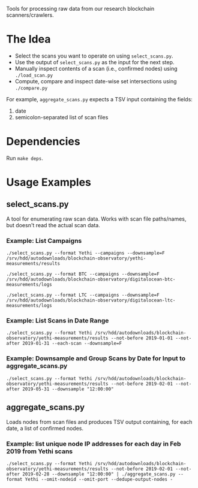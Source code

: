 Tools for processing raw data from our research blockchain scanners/crawlers.

# The Idea

- Select the scans you want to operate on using `select_scans.py`.
- Use the output of `select_scans.py` as the input for the next step.
- Manually inspect contents of a scan (i.e., confirmed nodes) using `./load_scan.py`
- Compute, compare and inspect date-wise set intersections using `./compare.py`

For example, `aggregate_scans.py` expects a TSV input containing the fields:
1. date
2. semicolon-separated list of scan files

# Dependencies

Run `make deps`.

# Usage Examples

## select_scans.py

A tool for enumerating raw scan data. Works with scan file paths/names, but
doesn't read the actual scan data.

### Example: List Campaigns

```
./select_scans.py --format Yethi --campaigns --downsample=F /srv/hdd/autodownloads/blockchain-observatory/yethi-measurements/results
```

```
./select_scans.py --format BTC --campaigns --downsample=F /srv/hdd/autodownloads/blockchain-observatory/digitalocean-btc-measurements/logs
```

```
./select_scans.py --format LTC --campaigns --downsample=F /srv/hdd/autodownloads/blockchain-observatory/digitalocean-ltc-measurements/logs
```

### Example: List Scans in Date Range

```
./select_scans.py --format Yethi /srv/hdd/autodownloads/blockchain-observatory/yethi-measurements/results --not-before 2019-01-01 --not-after 2019-01-31 --each-scan --downsample=F
```

### Example: Downsample and Group Scans by Date for Input to aggregate_scans.py

```
./select_scans.py --format Yethi /srv/hdd/autodownloads/blockchain-observatory/yethi-measurements/results --not-before 2019-02-01 --not-after 2019-05-31 --downsample "12:00:00"
```

## aggregate_scans.py

Loads nodes from scan files and produces TSV output containing, for each date,
a list of confirmed nodes.

### Example: list unique node IP addresses for each day in Feb 2019 from Yethi scans

```
./select_scans.py --format Yethi /srv/hdd/autodownloads/blockchain-observatory/yethi-measurements/results --not-before 2019-02-01 --not-after 2019-02-28 --downsample "12:00:00" | ./aggregate_scans.py --format Yethi --omit-nodeid --omit-port --dedupe-output-nodes -
```
